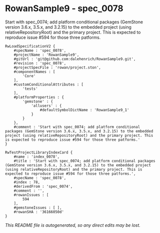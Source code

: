 # RowanSample9 - spec_0078
Start with spec_0074; add platform conditional packages (GemStone version 3.6.x, 3.5.x, and 3.2.15) to the embedded project (using relativeRepositoryRoot) and the primary project. This is expected to reproduce issue #594 for those three patforms.
```
RwLoadSpecificationV2 {
	#specName : 'spec_0078',
	#projectName : 'RowanSample9',
	#gitUrl : 'git@github.com:dalehenrich/RowanSample9.git',
	#revision : 'spec_0078',
	#projectSpecFile : 'rowan/project.ston',
	#componentNames : [
		'Core'
	],
	#customConditionalAttributes : [
		'tests'
	],
	#platformProperties : {
		'gemstone' : {
			'allusers' : {
				#defaultSymbolDictName : 'RowanSample9_1'
			}
		}
	},
	#comment : 'Start with spec_0074; add platform conditional packages (GemStone version 3.6.x, 3.5.x, and 3.2.15) to the embedded project (using relativeRepositoryRoot) and the primary project. This is expected to reproduce issue #594 for those three patforms.'
}

RwTestProjectLibraryIndexCard {
	#name : 'index_0078',
	#title : 'Start with spec_0074; add platform conditional packages (GemStone version 3.6.x, 3.5.x, and 3.2.15) to the embedded project (using relativeRepositoryRoot) and the primary project. This is expected to reproduce issue #594 for those three patforms.',
	#specName : 'spec_0078',
	#index : 78,
	#derivedFrom : 'spec_0074',
	#comment : '',
	#rowanIssues : [
		594
	],
	#gemstoneIssues : [ ],
	#rowanSHA : '36166050d'
}
```

*This README file is autogenerated, so any direct edits may be lost.*
